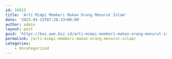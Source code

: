 ```yaml
---
id: 10815
title: 'Arti Mimpi Memberi Makan Orang Menurut Islam'
date: '2023-03-13T07:28:33+00:00'
author: admin
layout: post
guid: 'https://bos.awn.biz.id/arti-mimpi-memberi-makan-orang-menurut-islam/'
permalink: /arti-mimpi-memberi-makan-orang-menurut-islam/
categories:
    - Uncategorized
---
```


